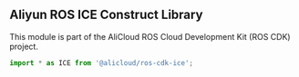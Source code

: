 ## Aliyun ROS ICE Construct Library

This module is part of the AliCloud ROS Cloud Development Kit (ROS CDK) project.

```ts
import * as ICE from '@alicloud/ros-cdk-ice';
```